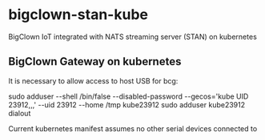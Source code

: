 # bigclown-stan-kube
BigClown IoT integrated with NATS streaming server (STAN) on kubernetes

## BigClown Gateway on kubernetes
It is necessary to allow access to host USB for bcg:

sudo adduser --shell /bin/false --disabled-password --gecos='kube UID 23912,,,' --uid 23912 --home /tmp kube23912
sudo adduser kube23912 dialout

Current kubernetes manifest assumes no other serial devices connected to 
